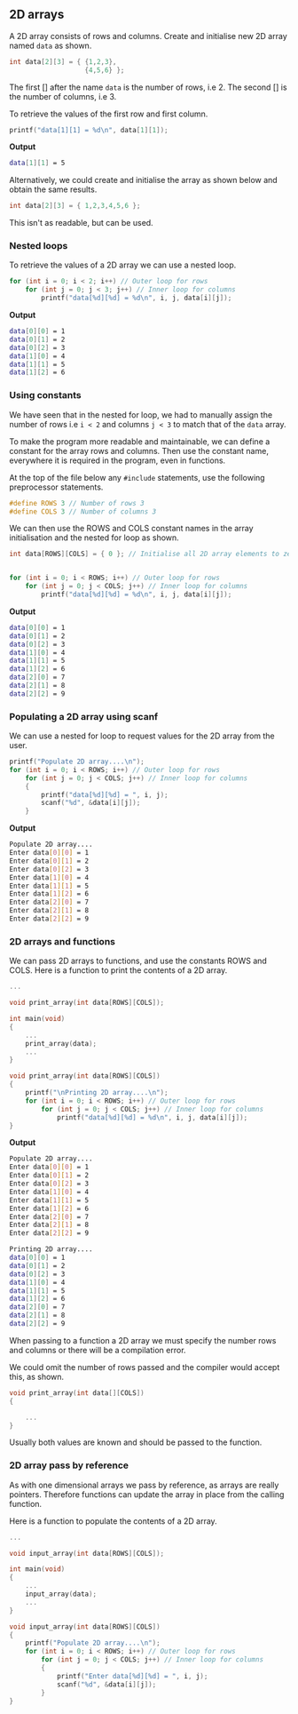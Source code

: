 ## 2D arrays

A 2D array consists of rows and columns. Create and initialise new 2D array named `data` as shown.

```c
int data[2][3] = { {1,2,3},
                   {4,5,6} };
```

The first [] after the name `data` is the number of rows, i.e 2. The second [] is the number of columns, i.e 3.

To retrieve the values of the first row and first column.

```c
printf("data[1][1] = %d\n", data[1][1]);
```

**Output**
```bash
data[1][1] = 5
```

Alternatively, we could create and initialise the array as shown below and obtain the same results.

```c
int data[2][3] = { 1,2,3,4,5,6 };
```

This isn't as readable, but can be used.

### Nested loops
To retrieve the values of a 2D array we can use a nested loop.

```c
for (int i = 0; i < 2; i++) // Outer loop for rows
    for (int j = 0; j < 3; j++) // Inner loop for columns
        printf("data[%d][%d] = %d\n", i, j, data[i][j]);
```

**Output**
```bash
data[0][0] = 1
data[0][1] = 2
data[0][2] = 3
data[1][0] = 4
data[1][1] = 5
data[1][2] = 6
```

### Using constants
We have seen that in the nested for loop, we had to manually assign the number of rows i.e `i < 2` and columns `j < 3` to match that of the `data` array.

To make the program more readable and maintainable, we can define a constant for the array rows and columns. Then use the constant name, everywhere it is required in the program, even in functions.

At the top of the file below any `#include` statements, use the following preprocessor statements.

```c
#define ROWS 3 // Number of rows 3
#define COLS 3 // Number of columns 3
```

We can then use the ROWS and COLS constant names in the array initialisation and the nested for loop as shown.

```c
int data[ROWS][COLS] = { 0 }; // Initialise all 2D array elements to zero


for (int i = 0; i < ROWS; i++) // Outer loop for rows
    for (int j = 0; j < COLS; j++) // Inner loop for columns
        printf("data[%d][%d] = %d\n", i, j, data[i][j]);
```

**Output**
```bash
data[0][0] = 1
data[0][1] = 2
data[0][2] = 3
data[1][0] = 4
data[1][1] = 5
data[1][2] = 6
data[2][0] = 7
data[2][1] = 8
data[2][2] = 9
```

### Populating a 2D array using scanf

We can use a nested for loop to request values for the 2D array from the user.

```c
printf("Populate 2D array....\n");
for (int i = 0; i < ROWS; i++) // Outer loop for rows
    for (int j = 0; j < COLS; j++) // Inner loop for columns
    {
        printf("data[%d][%d] = ", i, j);
        scanf("%d", &data[i][j]);
    }
```

**Output**

```bash
Populate 2D array....
Enter data[0][0] = 1
Enter data[0][1] = 2
Enter data[0][2] = 3
Enter data[1][0] = 4
Enter data[1][1] = 5
Enter data[1][2] = 6
Enter data[2][0] = 7
Enter data[2][1] = 8
Enter data[2][2] = 9
```

### 2D arrays and functions

We can pass 2D arrays to functions, and use the constants ROWS and COLS. Here is a function to print the contents of a 2D array.

```c
...

void print_array(int data[ROWS][COLS]);

int main(void)
{
    ...
    print_array(data);
    ...
}

void print_array(int data[ROWS][COLS])
{
    printf("\nPrinting 2D array....\n");
    for (int i = 0; i < ROWS; i++) // Outer loop for rows
        for (int j = 0; j < COLS; j++) // Inner loop for columns
            printf("data[%d][%d] = %d\n", i, j, data[i][j]);
}
```

**Output**
```bash
Populate 2D array....
Enter data[0][0] = 1
Enter data[0][1] = 2
Enter data[0][2] = 3
Enter data[1][0] = 4
Enter data[1][1] = 5
Enter data[1][2] = 6
Enter data[2][0] = 7
Enter data[2][1] = 8
Enter data[2][2] = 9

Printing 2D array....
data[0][0] = 1
data[0][1] = 2
data[0][2] = 3
data[1][0] = 4
data[1][1] = 5
data[1][2] = 6
data[2][0] = 7
data[2][1] = 8
data[2][2] = 9
```

When passing to a function a 2D array we must specify the number rows and columns or there will be a compilation error.

We could omit the number of rows passed and the compiler would accept this, as shown.

```c
void print_array(int data[][COLS])
{

    ...
}
```
Usually both values are known and should be passed to the function.

### 2D array pass by reference

As with one dimensional arrays we pass by reference, as arrays are really pointers. Therefore functions can update the array in place from the calling function.

Here is a function to populate the contents of a 2D array.
```c
...

void input_array(int data[ROWS][COLS]);

int main(void)
{
    ...
    input_array(data);
    ...
}

void input_array(int data[ROWS][COLS])
{
    printf("Populate 2D array....\n");
    for (int i = 0; i < ROWS; i++) // Outer loop for rows
        for (int j = 0; j < COLS; j++) // Inner loop for columns
        {
            printf("Enter data[%d][%d] = ", i, j);
            scanf("%d", &data[i][j]);
        }
}
```
